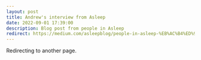 ```yaml
---
layout: post
title: Andrew's interview from Asleep
date: 2022-09-01 17:39:00
description: Blog post from people in Asleep
redirect: https://medium.com/asleepblog/people-in-asleep-%EB%AC%B4%ED%95%9C%ED%95%9C-%EC%83%81%EC%83%81%EB%A0%A5%EC%9D%B4-%EB%A7%8C%EB%93%A4%EC%96%B4%EB%82%B4%EB%8A%94-ai-%EB%AA%A8%EB%8D%B8-e1a46c827bc7
---
```


Redirecting to another page.